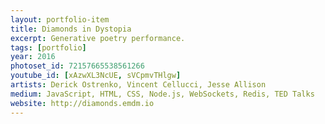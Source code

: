 ```yaml
---
layout: portfolio-item
title: Diamonds in Dystopia
excerpt: Generative poetry performance.
tags: [portfolio]
year: 2016
photoset_id: 72157665538561266
youtube_id: [xAzwXL3NcUE, sVCpmvTHlgw]
artists: Derick Ostrenko, Vincent Cellucci, Jesse Allison
medium: JavaScript, HTML, CSS, Node.js, WebSockets, Redis, TED Talks
website: http://diamonds.emdm.io
---
```

